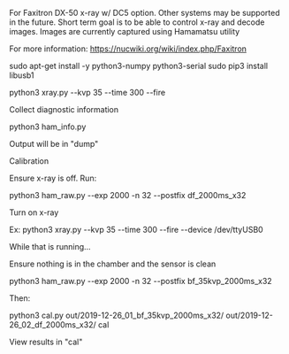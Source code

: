 For Faxitron DX-50 x-ray w/ DC5 option. Other systems may be supported in the future. Short term goal is to be able to control x-ray and decode images. Images are currently captured using Hamamatsu utility

For more information: https://nucwiki.org/wiki/index.php/Faxitron

sudo apt-get install -y python3-numpy python3-serial
sudo pip3 install libusb1

python3 xray.py --kvp 35 --time 300 --fire



Collect diagnostic information

python3 ham_info.py

Output will be in "dump"



Calibration

Ensure x-ray is off. Run:

python3 ham_raw.py  --exp 2000 -n 32 --postfix df_2000ms_x32

Turn on x-ray

Ex: python3 xray.py --kvp 35 --time 300 --fire --device /dev/ttyUSB0

While that is running...

Ensure nothing is in the chamber and the sensor is clean

python3 ham_raw.py  --exp 2000 -n 32 --postfix bf_35kvp_2000ms_x32

Then:

python3 cal.py out/2019-12-26_01_bf_35kvp_2000ms_x32/ out/2019-12-26_02_df_2000ms_x32/ cal

View results in "cal"

